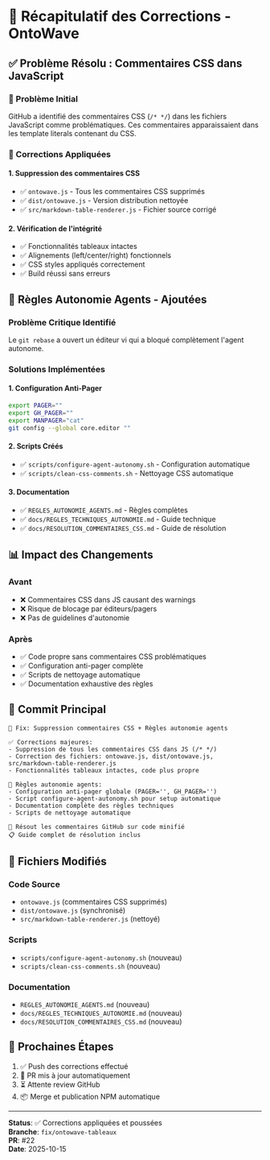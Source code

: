 # 🎯 Récapitulatif des Corrections - OntoWave

## ✅ Problème Résolu : Commentaires CSS dans JavaScript

### 🚨 Problème Initial
GitHub a identifié des commentaires CSS (`/* */`) dans les fichiers JavaScript comme problématiques. Ces commentaires apparaissaient dans les template literals contenant du CSS.

### 🔧 Corrections Appliquées

#### 1. Suppression des commentaires CSS
- ✅ `ontowave.js` - Tous les commentaires CSS supprimés
- ✅ `dist/ontowave.js` - Version distribution nettoyée
- ✅ `src/markdown-table-renderer.js` - Fichier source corrigé

#### 2. Vérification de l'intégrité
- ✅ Fonctionnalités tableaux intactes
- ✅ Alignements (left/center/right) fonctionnels
- ✅ CSS styles appliqués correctement
- ✅ Build réussi sans erreurs

## 🚫 Règles Autonomie Agents - Ajoutées

### Problème Critique Identifié
Le `git rebase` a ouvert un éditeur vi qui a bloqué complètement l'agent autonome.

### Solutions Implémentées

#### 1. Configuration Anti-Pager
```bash
export PAGER=""
export GH_PAGER=""
export MANPAGER="cat"
git config --global core.editor ""
```

#### 2. Scripts Créés
- ✅ `scripts/configure-agent-autonomy.sh` - Configuration automatique
- ✅ `scripts/clean-css-comments.sh` - Nettoyage CSS automatique

#### 3. Documentation
- ✅ `REGLES_AUTONOMIE_AGENTS.md` - Règles complètes
- ✅ `docs/REGLES_TECHNIQUES_AUTONOMIE.md` - Guide technique
- ✅ `docs/RESOLUTION_COMMENTAIRES_CSS.md` - Guide de résolution

## 📊 Impact des Changements

### Avant
- ❌ Commentaires CSS dans JS causant des warnings
- ❌ Risque de blocage par éditeurs/pagers
- ❌ Pas de guidelines d'autonomie

### Après
- ✅ Code propre sans commentaires CSS problématiques
- ✅ Configuration anti-pager complète
- ✅ Scripts de nettoyage automatique
- ✅ Documentation exhaustive des règles

## 🎯 Commit Principal

```
🧹 Fix: Suppression commentaires CSS + Règles autonomie agents

✅ Corrections majeures:
- Suppression de tous les commentaires CSS dans JS (/* */)
- Correction des fichiers: ontowave.js, dist/ontowave.js, src/markdown-table-renderer.js
- Fonctionnalités tableaux intactes, code plus propre

🚫 Règles autonomie agents:
- Configuration anti-pager globale (PAGER='', GH_PAGER='')
- Script configure-agent-autonomy.sh pour setup automatique
- Documentation complète des règles techniques
- Scripts de nettoyage automatique

🎯 Résout les commentaires GitHub sur code minifié
📋 Guide complet de résolution inclus
```

## 📝 Fichiers Modifiés

### Code Source
- `ontowave.js` (commentaires CSS supprimés)
- `dist/ontowave.js` (synchronisé)
- `src/markdown-table-renderer.js` (nettoyé)

### Scripts
- `scripts/configure-agent-autonomy.sh` (nouveau)
- `scripts/clean-css-comments.sh` (nouveau)

### Documentation
- `REGLES_AUTONOMIE_AGENTS.md` (nouveau)
- `docs/REGLES_TECHNIQUES_AUTONOMIE.md` (nouveau)
- `docs/RESOLUTION_COMMENTAIRES_CSS.md` (nouveau)

## 🚀 Prochaines Étapes

1. ✅ Push des corrections effectué
2. 🔄 PR mis à jour automatiquement
3. ⏳ Attente review GitHub
4. 📦 Merge et publication NPM automatique

---

**Status**: ✅ Corrections appliquées et poussées  
**Branche**: `fix/ontowave-tableaux`  
**PR**: #22  
**Date**: 2025-10-15